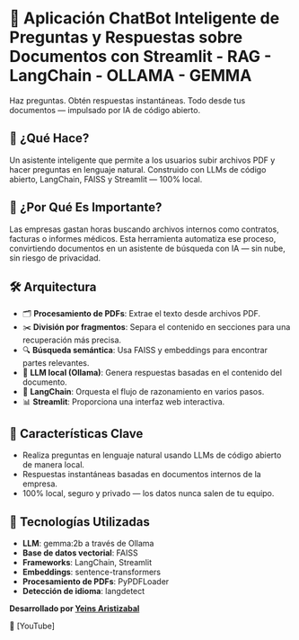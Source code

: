 # 📄 Aplicación ChatBot Inteligente de Preguntas y Respuestas sobre Documentos con Streamlit - RAG - LangChain - OLLAMA - GEMMA
Haz preguntas. Obtén respuestas instantáneas. Todo desde tus documentos — impulsado por IA de código abierto.

## 🚀 **¿Qué Hace?**
Un asistente inteligente que permite a los usuarios subir archivos PDF y hacer preguntas en lenguaje natural. Construido con LLMs de código abierto, LangChain, FAISS y Streamlit — 100% local.

## 🧠 **¿Por Qué Es Importante?**
Las empresas gastan horas buscando archivos internos como contratos, facturas o informes médicos. Esta herramienta automatiza ese proceso, convirtiendo documentos en un asistente de búsqueda con IA — sin nube, sin riesgo de privacidad.

## 🛠️ **Arquitectura**
- 🗂️ **Procesamiento de PDFs**: Extrae el texto desde archivos PDF.
- ✂️ **División por fragmentos**: Separa el contenido en secciones para una recuperación más precisa.
- 🔍 **Búsqueda semántica**: Usa FAISS y embeddings para encontrar partes relevantes.
- 🧠 **LLM local (Ollama)**: Genera respuestas basadas en el contenido del documento.
- 🔁 **LangChain**: Orquesta el flujo de razonamiento en varios pasos.
- 📊 **Streamlit**: Proporciona una interfaz web interactiva.

## 🧠 **Características Clave**
- Realiza preguntas en lenguaje natural usando LLMs de código abierto de manera local.
- Respuestas instantáneas basadas en documentos internos de la empresa.
- 100% local, seguro y privado — los datos nunca salen de tu equipo.

## 🧪 **Tecnologías Utilizadas**
- **LLM**: gemma:2b a través de Ollama
- **Base de datos vectorial**: FAISS
- **Frameworks**: LangChain, Streamlit
- **Embeddings**: sentence-transformers
- **Procesamiento de PDFs**: PyPDFLoader
- **Detección de idioma**: langdetect

**Desarrollado por [Yeins Aristizabal](https://www.linkedin.com/in/yeins-aristizabal/)**

🔗 [YouTube]